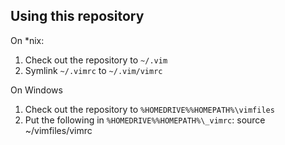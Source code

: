 Using this repository
---------------------

On *nix:
1. Check out the repository to `~/.vim`
1. Symlink `~/.vimrc` to `~/.vim/vimrc`

On Windows

1. Check out the repository to `%HOMEDRIVE%%HOMEPATH%\vimfiles`
1. Put the following in `%HOMEDRIVE%%HOMEPATH%\_vimrc`:
    source ~/vimfiles/vimrc

